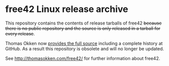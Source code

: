 # free42 Linux release archive

This repository contains the contents of release tarballs of free42 ~~because there is no public repository and the source is only released in a tarball for every release~~.

Thomas Okken now [provides the full source](https://github.com/thomasokken/free42) including a complete history at GitHub. As a result this repository is obsolete and will no longer be updated.

See http://thomasokken.com/free42/ for further information about free42.
